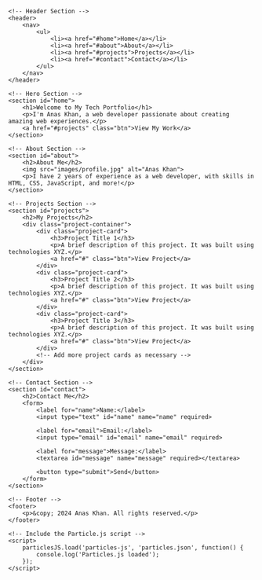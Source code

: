 <!DOCTYPE html>
<html lang="en">
<head>
    <meta charset="UTF-8">
    <meta name="viewport" content="width=device-width, initial-scale=1.0">
    <meta http-equiv="X-UA-Compatible" content="ie=edge">
    <title>My Tech Portfolio</title>
    <link rel="stylesheet" href="css/style.css"> <!-- Link to your CSS -->
    <link href="https://fonts.googleapis.com/css2?family=Roboto:wght@300;500&display=swap" rel="stylesheet"> <!-- Google Font -->
    <script src="https://cdnjs.cloudflare.com/ajax/libs/particles.js/2.0.0/particles.min.js"></script> <!-- Particle.js -->
</head>
<body>
    <!-- Particles.js background -->
    <div id="particles-js"></div>

    <!-- Header Section -->
    <header>
        <nav>
            <ul>
                <li><a href="#home">Home</a></li>
                <li><a href="#about">About</a></li>
                <li><a href="#projects">Projects</a></li>
                <li><a href="#contact">Contact</a></li>
            </ul>
        </nav>
    </header>

    <!-- Hero Section -->
    <section id="home">
        <h1>Welcome to My Tech Portfolio</h1>
        <p>I'm Anas Khan, a web developer passionate about creating amazing web experiences.</p>
        <a href="#projects" class="btn">View My Work</a>
    </section>

    <!-- About Section -->
    <section id="about">
        <h2>About Me</h2>
        <img src="images/profile.jpg" alt="Anas Khan">
        <p>I have 2 years of experience as a web developer, with skills in HTML, CSS, JavaScript, and more!</p>
    </section>

    <!-- Projects Section -->
    <section id="projects">
        <h2>My Projects</h2>
        <div class="project-container">
            <div class="project-card">
                <h3>Project Title 1</h3>
                <p>A brief description of this project. It was built using technologies XYZ.</p>
                <a href="#" class="btn">View Project</a>
            </div>
            <div class="project-card">
                <h3>Project Title 2</h3>
                <p>A brief description of this project. It was built using technologies XYZ.</p>
                <a href="#" class="btn">View Project</a>
            </div>
            <div class="project-card">
                <h3>Project Title 3</h3>
                <p>A brief description of this project. It was built using technologies XYZ.</p>
                <a href="#" class="btn">View Project</a>
            </div>
            <!-- Add more project cards as necessary -->
        </div>
    </section>

    <!-- Contact Section -->
    <section id="contact">
        <h2>Contact Me</h2>
        <form>
            <label for="name">Name:</label>
            <input type="text" id="name" name="name" required>
            
            <label for="email">Email:</label>
            <input type="email" id="email" name="email" required>
            
            <label for="message">Message:</label>
            <textarea id="message" name="message" required></textarea>
            
            <button type="submit">Send</button>
        </form>
    </section>

    <!-- Footer -->
    <footer>
        <p>&copy; 2024 Anas Khan. All rights reserved.</p>
    </footer>

    <!-- Include the Particle.js script -->
    <script>
        particlesJS.load('particles-js', 'particles.json', function() {
            console.log('Particles.js loaded');
        });
    </script>
</body>
</html>
